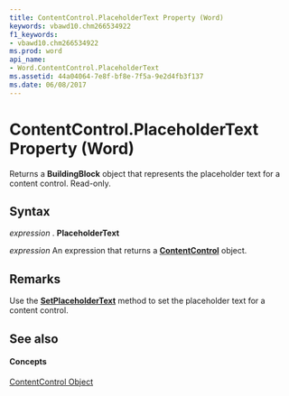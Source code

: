 ```yaml
---
title: ContentControl.PlaceholderText Property (Word)
keywords: vbawd10.chm266534922
f1_keywords:
- vbawd10.chm266534922
ms.prod: word
api_name:
- Word.ContentControl.PlaceholderText
ms.assetid: 44a04064-7e8f-bf8e-7f5a-9e2d4fb3f137
ms.date: 06/08/2017
---
```



# ContentControl.PlaceholderText Property (Word)

Returns a **BuildingBlock** object that represents the placeholder text for a content control. Read-only.


## Syntax

 _expression_ . **PlaceholderText**

 _expression_ An expression that returns a **[ContentControl](contentcontrol-object-word.md)** object.


## Remarks

Use the **[SetPlaceholderText](contentcontrol-setplaceholdertext-method-word.md)** method to set the placeholder text for a content control.


## See also


#### Concepts


[ContentControl Object](contentcontrol-object-word.md)

